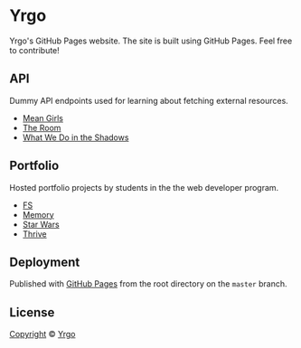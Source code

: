 # Yrgo

Yrgo's GitHub Pages website. The site is built using GitHub Pages. Feel free to contribute!

## API

Dummy API endpoints used for learning about fetching external resources.

- [Mean Girls](https://yrgo.github.io/api/movies/mean-girls.json)
- [The Room](https://yrgo.github.io/api/movies/the-room.json)
- [What We Do in the Shadows](https://yrgo.github.io/api/movies/what-we-do-in-the-shadows.json)

## Portfolio

Hosted portfolio projects by students in the the web developer program.

- [FS](https://yrgo.github.io/portfolio/fs)
- [Memory](https://yrgo.github.io/portfolio/memory)
- [Star Wars](https://yrgo.github.io/portfolio/star-wars)
- [Thrive](https://yrgo.github.io/portfolio/thrive)

## Deployment

Published with [GitHub Pages](https://help.github.com/en/articles/configuring-a-publishing-source-for-github-pages#publishing-your-github-pages-site-from-a-docs-folder-on-your-master-branch) from the root directory on the `master` branch.

## License

[Copyright](LICENSE) © [Yrgo](https://yrgo.se/)
